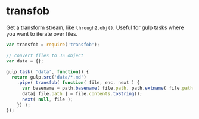 # transfob

Get a transform stream, like `through2.obj()`. Useful for gulp tasks where you want to iterate over files.

``` js
var transfob = require('transfob');

// convert files to JS object
var data = {};

gulp.task( 'data', function() {
  return gulp.src('data/*.md')
    .pipe( transfob( function( file, enc, next ) {
      var basename = path.basename( file.path, path.extname( file.path ) );
      data[ file.path ] = file.contents.toString();
      next( null, file );
    }) );
});
```
